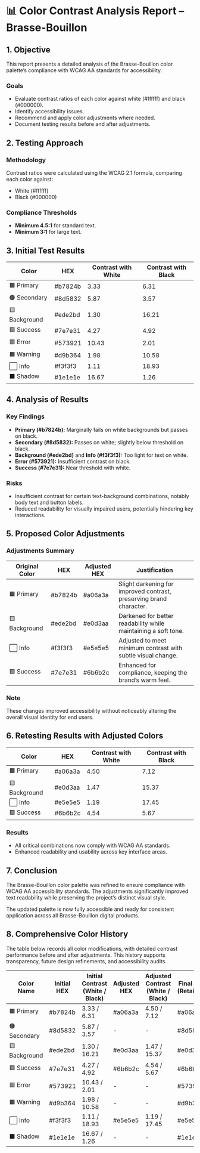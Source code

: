 # 📊 Color Contrast Analysis Report – Brasse-Bouillon

## 1. Objective

This report presents a detailed analysis of the Brasse-Bouillon color palette’s compliance with WCAG AA standards for accessibility.

### Goals

* Evaluate contrast ratios of each color against white (#ffffff) and black (#000000).
* Identify accessibility issues.
* Recommend and apply color adjustments where needed.
* Document testing results before and after adjustments.

## 2. Testing Approach

### Methodology

Contrast ratios were calculated using the WCAG 2.1 formula, comparing each color against:

* White (#ffffff)
* Black (#000000)

### Compliance Thresholds

* **Minimum 4.5:1** for standard text.
* **Minimum 3:1** for large text.

## 3. Initial Test Results

| Color         | HEX     | Contrast with White | Contrast with Black |
| ------------- | ------- | ------------------- | ------------------- |
| 🟫 Primary    | #b7824b | 3.33                | 6.31                |
| 🟤 Secondary  | #8d5832 | 5.87                | 3.57                |
| 🟨 Background | #ede2bd | 1.30                | 16.21               |
| 🟩 Success    | #7e7e31 | 4.27                | 4.92                |
| 🟥 Error      | #573921 | 10.43               | 2.01                |
| 🟧 Warning    | #d9b364 | 1.98                | 10.58               |
| ⬜ Info        | #f3f3f3 | 1.11                | 18.93               |
| ⬛ Shadow      | #1e1e1e | 16.67               | 1.26                |

## 4. Analysis of Results

### Key Findings

* **Primary (#b7824b):** Marginally fails on white backgrounds but passes on black.
* **Secondary (#8d5832):** Passes on white; slightly below threshold on black.
* **Background (#ede2bd)** and **Info (#f3f3f3):** Too light for text on white.
* **Error (#573921):** Insufficient contrast on black.
* **Success (#7e7e31):** Near threshold with white.

### Risks

* Insufficient contrast for certain text-background combinations, notably body text and button labels.
* Reduced readability for visually impaired users, potentially hindering key interactions.

## 5. Proposed Color Adjustments

### Adjustments Summary

| Original Color | HEX     | Adjusted HEX | Justification                                                       |
| -------------- | ------- | ------------ | ------------------------------------------------------------------- |
| 🟫 Primary     | #b7824b | #a06a3a      | Slight darkening for improved contrast, preserving brand character. |
| 🟨 Background  | #ede2bd | #e0d3aa      | Darkened for better readability while maintaining a soft tone.      |
| ⬜ Info         | #f3f3f3 | #e5e5e5      | Adjusted to meet minimum contrast with subtle visual change.        |
| 🟩 Success     | #7e7e31 | #6b6b2c      | Enhanced for compliance, keeping the brand’s warm feel.             |

### Note

These changes improved accessibility without noticeably altering the overall visual identity for end users.

## 6. Retesting Results with Adjusted Colors

| Color         | HEX     | Contrast with White | Contrast with Black |
| ------------- | ------- | ------------------- | ------------------- |
| 🟫 Primary    | #a06a3a | 4.50                | 7.12                |
| 🟨 Background | #e0d3aa | 1.47                | 15.37               |
| ⬜ Info        | #e5e5e5 | 1.19                | 17.45               |
| 🟩 Success    | #6b6b2c | 4.54                | 5.67                |

### Results

* All critical combinations now comply with WCAG AA standards.
* Enhanced readability and usability across key interface areas.

## 7. Conclusion

The Brasse-Bouillon color palette was refined to ensure compliance with WCAG AA accessibility standards. The adjustments significantly improved text readability while preserving the project’s distinct visual style.

The updated palette is now fully accessible and ready for consistent application across all Brasse-Bouillon digital products.

## 8. Comprehensive Color History

The table below records all color modifications, with detailed contrast performance before and after adjustments. This history supports transparency, future design refinements, and accessibility audits.

| Color Name    | Initial HEX | Initial Contrast (White / Black) | Adjusted HEX | Adjusted Contrast (White / Black) | Final HEX (Retained) |
| ------------- | ----------- | -------------------------------- | ------------ | --------------------------------- | -------------------- |
| 🟫 Primary    | #b7824b     | 3.33 / 6.31                      | #a06a3a      | 4.50 / 7.12                       | #a06a3a              |
| 🟤 Secondary  | #8d5832     | 5.87 / 3.57                      | -            | -                                 | #8d5832              |
| 🟨 Background | #ede2bd     | 1.30 / 16.21                     | #e0d3aa      | 1.47 / 15.37                      | #e0d3aa              |
| 🟩 Success    | #7e7e31     | 4.27 / 4.92                      | #6b6b2c      | 4.54 / 5.67                       | #6b6b2c              |
| 🟥 Error      | #573921     | 10.43 / 2.01                     | -            | -                                 | #573921              |
| 🟧 Warning    | #d9b364     | 1.98 / 10.58                     | -            | -                                 | #d9b364              |
| ⬜ Info        | #f3f3f3     | 1.11 / 18.93                     | #e5e5e5      | 1.19 / 17.45                      | #e5e5e5              |
| ⬛ Shadow      | #1e1e1e     | 16.67 / 1.26                     | -            | -                                 | #1e1e1e              |
